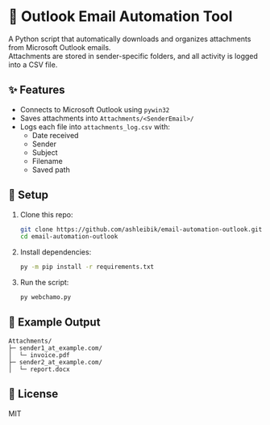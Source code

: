 # 📧 Outlook Email Automation Tool

A Python script that automatically downloads and organizes attachments from Microsoft Outlook emails.  
Attachments are stored in sender-specific folders, and all activity is logged into a CSV file.

## ✨ Features
- Connects to Microsoft Outlook using `pywin32`
- Saves attachments into `Attachments/<SenderEmail>/`
- Logs each file into `attachments_log.csv` with:
  - Date received
  - Sender
  - Subject
  - Filename
  - Saved path

## 🚀 Setup
1. Clone this repo:
   ```bash
   git clone https://github.com/ashleibik/email-automation-outlook.git
   cd email-automation-outlook
   ```
2. Install dependencies:
   ```bash
   py -m pip install -r requirements.txt
   ```
3. Run the script:
   ```bash
   py webchamo.py
   ```

## 👤 Example Output
```
Attachments/
├─ sender1_at_example.com/
│  └─ invoice.pdf
├─ sender2_at_example.com/
│  └─ report.docx
```

## 📛 License
MIT
